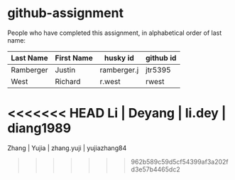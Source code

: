 # github-assignment

People who have completed this assignment, in alphabetical order of last name:

Last Name | First Name | husky id | github id
----------| -------| -------|---------
Ramberger    |   Justin   | ramberger.j   |   jtr5395
West    |   Richard   | r.west   |   rwest
<<<<<<< HEAD
Li  | Deyang  | li.dey  | diang1989
=======
Zhang   |   Yujia     | zhang.yuji  | yujiazhang84
>>>>>>> 962b589c59d5cf54399af3a202fd3e57b4465dc2
